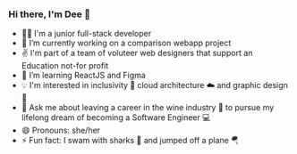 ### Hi there, I'm Dee 👋

- 👩‍🎓 I'm a junior full-stack developer
- 🔭 I’m currently working on a comparison webapp project
- ✌️ I'm part of a team of voluteer web designers that support an Education not-for profit
- 🌱 I’m learning ReactJS and Figma
- 💡 I'm interested in inclusivity 🤗 cloud architecture ☁️ and graphic design 🎨
- 💬 Ask me about leaving a career in the wine industry 🍷 to pursue my lifelong dream of becoming a Software Engineer 💻
- 😄 Pronouns: she/her
- ⚡ Fun fact: I swam with sharks 🦈 and jumped off a plane 🪂
